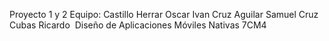 Proyecto 1 y 2 
Equipo:
Castillo Herrar Oscar Ivan
Cruz Aguilar Samuel
Cruz Cubas Ricardo 
Diseño de Aplicaciones Móviles Nativas
7CM4
